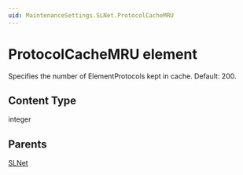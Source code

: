 ```yaml
---
uid: MaintenanceSettings.SLNet.ProtocolCacheMRU
---
```


# ProtocolCacheMRU element

Specifies the number of ElementProtocols kept in cache. Default: 200.

## Content Type

integer

## Parents

[SLNet](xref:MaintenanceSettings.SLNet)
